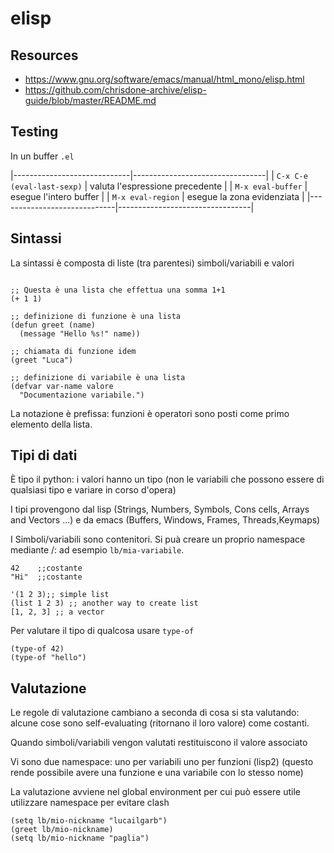 # elisp

## Resources

- https://www.gnu.org/software/emacs/manual/html_mono/elisp.html
- https://github.com/chrisdone-archive/elisp-guide/blob/master/README.md


## Testing
In un buffer `.el`

|-----------------------------|---------------------------------|
| `C-x C-e  (eval-last-sexp)` | valuta l'espressione precedente |
| `M-x eval-buffer`           | esegue l'intero buffer          |
| `M-x eval-region`           | esegue la zona evidenziata      |
|-----------------------------|---------------------------------|


## Sintassi

La sintassi è composta di liste (tra parentesi) simboli/variabili e valori

```elisp

;; Questa è una lista che effettua una somma 1+1 
(+ 1 1)

;; definizione di funzione è una lista
(defun greet (name)
  (message "Hello %s!" name))

;; chiamata di funzione idem
(greet "Luca")

;; definizione di variabile è una lista
(defvar var-name valore
  "Documentazione variabile.")
```
La notazione è prefissa: funzioni è operatori sono posti come primo elemento
della lista.


## Tipi di dati
È tipo il python: i valori hanno un tipo (non le variabili che possono essere
di qualsiasi tipo e variare in corso d'opera)

I tipi provengono dal lisp (Strings, Numbers, Symbols, Cons cells, Arrays and
Vectors ...) e da emacs (Buffers, Windows, Frames, Threads,Keymaps)

I Simboli/variabili sono contenitori. Si puà creare un proprio namespace
mediante /: ad esempio `lb/mia-variabile`.

```elisp
42    ;;costante
"Hi"  ;;costante

'(1 2 3);; simple list
(list 1 2 3) ;; another way to create list
[1, 2, 3] ;; a vector
```

Per valutare il tipo di qualcosa usare `type-of`
```elisp
(type-of 42)
(type-of "hello")
```

## Valutazione
Le regole di valutazione cambiano a seconda di cosa si sta valutando: alcune
cose sono self-evaluating (ritornano il loro valore) come costanti. 

Quando simboli/variabili vengon valutati restituiscono il valore associato

Vi sono due namespace: uno per variabili uno per funzioni (lisp2) (questo rende
possibile avere una funzione e una variabile con lo stesso nome)

La valutazione avviene nel global environment per cui può essere utile
utilizzare namespace per evitare clash

``` elisp
(setq lb/mio-nickname "lucailgarb")
(greet lb/mio-nickname)
(setq lb/mio-nickname "paglia")
```

